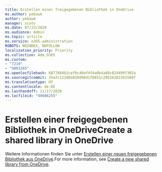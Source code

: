 ```yaml
---
title: Erstellen einer freigegebenen Bibliothek in OneDrive
ms.author: pebaum
author: pebaum
manager: scotv
ms.date: 07/23/2020
ms.audience: Admin
ms.topic: article
ms.service: o365-administration
ROBOTS: NOINDEX, NOFOLLOW
localization_priority: Priority
ms.collection: Adm_O365
ms.custom:
- "7219"
- "9003265"
ms.openlocfilehash: 6877804b2cef0c40af4f4a0b4a88c824499f302a
ms.sourcegitcommit: 35e2c122d8a838d98d1f0851c29b16282261580f
ms.translationtype: HT
ms.contentlocale: de-DE
ms.lasthandoff: 11/17/2020
ms.locfileid: "49086255"
---
```

# <a name="create-a-shared-library-in-onedrive"></a><span data-ttu-id="050e1-102">Erstellen einer freigegebenen Bibliothek in OneDrive</span><span class="sxs-lookup"><span data-stu-id="050e1-102">Create a shared library in OneDrive</span></span>

<span data-ttu-id="050e1-103">Weitere Informationen finden Sie unter [Erstellen einer neuen freigegebenen Bibliothek aus OneDrive](https://support.microsoft.com/office/create-a-new-shared-library-from-onedrive-for-work-or-school-345c8599-05d8-4bf8-9355-2b5cfabe04d0?ui=en-US&rs=en-US&ad=US).</span><span class="sxs-lookup"><span data-stu-id="050e1-103">For more information, see [Create a new shared library from OneDrive](https://support.microsoft.com/office/create-a-new-shared-library-from-onedrive-for-work-or-school-345c8599-05d8-4bf8-9355-2b5cfabe04d0?ui=en-US&rs=en-US&ad=US).</span></span>
